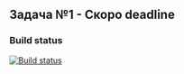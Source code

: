 ## Задача №1 - Скоро deadline
### Build status  
[![Build status](https://ci.appveyor.com/api/projects/status/1yf4a6okn28r0xak?svg=true)](https://ci.appveyor.com/project/blackartqa/autotest8-1-sql)
